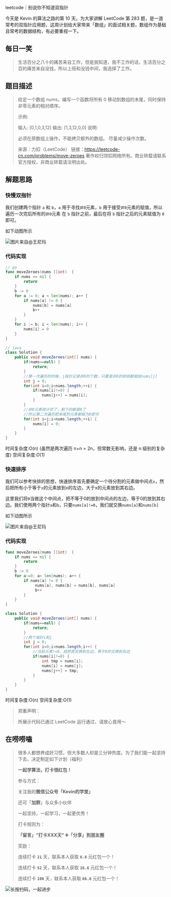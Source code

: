 leetcode｜别说你不知道双指针

今天是 Kevin 的算法之路的第 10 天。为大家讲解 LeetCode 第 283 题，是一道常考的双指针应用题，这周计划给大家带来「数组」的面试相关题，数组作为基础且常考的数据结构，有必要重视一下。



## 每日一笑

> 生活百分之八十的痛苦来自工作，但是我知道，我不工作的话，生活百分之百的痛苦来自没钱，所以上班和没钱中间，我选择了工作。



## 题目描述

> 给定一个数组 nums，编写一个函数将所有 0 移动到数组的末尾，同时保持非零元素的相对顺序。
>
> 示例:
>
> 输入: [0,1,0,3,12]
> 输出: [1,3,12,0,0]
> 说明:
>
> 必须在原数组上操作，不能拷贝额外的数组。
> 尽量减少操作次数。
>
> 来源：力扣（LeetCode）
> 链接：https://leetcode-cn.com/problems/move-zeroes
> 著作权归领扣网络所有。商业转载请联系官方授权，非商业转载请注明出处。



## 解题思路

### 快慢双指针

我们创建两个指针 `a` 和 `b`，`a` 用于寻找`非0`元素，`b` 用于接受`非0`元素的赋值，所以遍历一次完后所有的`非0`元素 在 `b` 指针之前，最后在将 `b` 指针之后的元素赋值为 `0` 即可。

如下动图所示

![图片来自@王尼玛](http://goleetcode.ifree258.top/028301.gif)



### 代码实现

```go
// go
func moveZeroes(nums []int)  {
	if nums == nil {
		return
	}
	b := 0
	for a := 0; a < len(nums); a++ {
		if nums[a] != 0 {
			nums[b] = nums[a]
			b++
		}
	}
	for i := b; i < len(nums); i++ {
		nums[i] = 0
	}
}
```

```java
// java
class Solution {
	public void moveZeroes(int[] nums) {
		if(nums==null) {
			return;
		}
		//第一次遍历的时候，j指针记录非0的个数，只要是非0的统统都赋给nums[j]
		int j = 0;
		for(int i=0;i<nums.length;++i) {
			if(nums[i]!=0) {
				nums[j++] = nums[i];
			}
		}
		//非0元素统计完了，剩下的都是0了
		//所以第二次遍历把末尾的元素都赋为0即可
		for(int i=j;i<nums.length;++i) {
			nums[i] = 0;
		}
	}
}	
```

时间复杂度:O(n) (虽然是两次遍历 n+n = 2n，但常数无影响，还是 n 级别的复杂度)
空间复杂度:O(1)



### 快速排序

我们可以参考快排的思想，快速排序首先要确定一个待分割的元素做中间点`x`，然后把所有小于等于`x`的元素放到x的左边，大于x的元素放到其右边。

这里我们将`0`当做这个中间点，把不等于0的放到中间点的左边，等于0的放到其右边。我们使用两个指针`a`和`b`，只要`nums[a]!=0`，我们就交换`nums[a]`和`nums[b]`

如下动图所示

![图片来自@王尼玛](http://goleetcode.ifree258.top/028302.gif)



### 代码实现

```go
func moveZeroes(nums []int)  {
    if nums == nil {
        return 
    }
    b := 0
    for a:=0; a< len(nums); a++ {
        if nums[a] != 0 {
             nums[a], nums[b] = nums[b], nums[a]
             b++
        }
    }
}
```

```java
class Solution {
	public void moveZeroes(int[] nums) {
		if(nums==null) {
			return;
		}
		//两个指针i和j
		int j = 0;
		for(int i=0;i<nums.length;i++) {
			//当前元素!=0，就把其交换到左边，等于0的交换到右边
			if(nums[i]!=0) {
				int tmp = nums[i];
				nums[i] = nums[j];
				nums[j++] = tmp;
			}
		}
	}
}	
```

时间复杂度:O(n)
空间复杂度:O(1)



> 郑重声明：
>
> 所展示代码已通过 LeetCode 运行通过，请放心食用～



## 在唠唠嗑

> 很多人都想养成好习惯，但大多数人却是三分钟热度。为了我们能一起坚持下去，决定制定如下计划（福利）
>
> **一起学算法，打卡领红包！**
>
> 参与方式：
>
> 关注我的**微信公众号「Kevin的学堂」**
>
> 还可「**加群**」与众多小伙伴
>
> 一起坚持，一起学习，一起更优秀！
>
> 打卡规则为：
>
> **「留言」“打卡XXX天” ➕「分享」到朋友圈**
>
> 奖励：
>
> 连续打卡 **`21`** 天，联系本人获取 **`6.6`** 元红包一个！
>
> 连续打卡 **`52`** 天，联系本人获取 **`16.6`** 元红包一个！
>
> 连续打卡 **`100`** 天，联系本人获取 **`66.6`** 元红包一个！



![长按扫码，一起进步](http://wesub.ifree258.top/wesubQRCode-2.png)